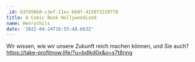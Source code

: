 ```yaml
---
_id: 63fd56b0-c3ef-11ec-bb8f-4158f3239778
title: A Comic Book Hollywoodized
name: Henrythils
date: '2022-04-24T16:55:48.663Z'
---
```

Wir wissen, wie wir unsere Zukunft reich machen können, und Sie auch? https://take-profitnow.life/?u=bdlkd0x&o=x7t8nng
